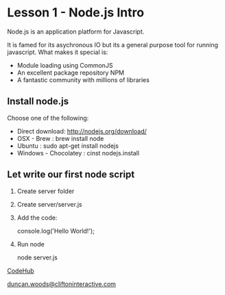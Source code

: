 Lesson 1 - Node.js Intro
========================

Node.js is an application platform for Javascript.

It is famed for its asychronous IO but its a general purpose tool for running javascript. What makes it special is:

- Module loading using CommonJS
- An excellent package repository NPM
- A fantastic community with millions of libraries


Install node.js
---------------

Choose one of the following:

- Direct download: http://nodejs.org/download/
- OSX - Brew : brew install node
- Ubuntu : sudo apt-get install nodejs
- Windows - Chocolatey : cinst nodejs.install


Let write our first node script
-------------------------------

1. Create server folder

2. Create server/server.js

3. Add the code:

    console.log('Hello World!');

4. Run node

    node server.js


[CodeHub](http://www.codehub.org.uk/)

<duncan.woods@cliftoninteractive.com>